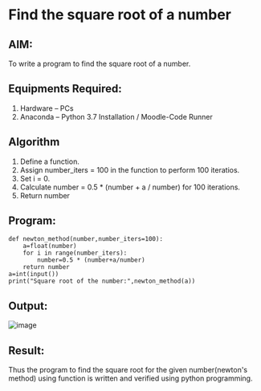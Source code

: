 # Find the square root of a number

## AIM:
To write a program to find the square root of a number.

## Equipments Required:
1. Hardware – PCs
2. Anaconda – Python 3.7 Installation / Moodle-Code Runner

## Algorithm
1. Define a function.
2. Assign number_iters = 100 in the function to perform 100 iteratios.
3. Set i = 0.
4. Calculate  number = 0.5 * (number + a / number) for 100 iterations.
5. Return number

## Program:
```
def newton_method(number,number_iters=100):
    a=float(number)
    for i in range(number_iters):
        number=0.5 * (number+a/number)
    return number
a=int(input())
print("Square root of the number:",newton_method(a))
```

## Output:
![image](https://user-images.githubusercontent.com/121215786/214864948-c0d90501-ebee-40a5-8091-664b7d876879.png)


## Result:
Thus the program to find the square root for the given number(newton's method) using function is written and verified using python programming.
